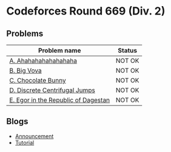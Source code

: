 # Codeforces Round 669 (Div. 2)

## Problems

|Problem name|Status|
|------------|---------|
| [A. Ahahahahahahahaha](problems/A._Ahahahahahahahaha.md)|NOT OK|
| [B. Big Vova](problems/B._Big_Vova.md)|NOT OK|
| [C. Chocolate Bunny](problems/C._Chocolate_Bunny.md)|NOT OK|
| [D. Discrete Centrifugal Jumps](problems/D._Discrete_Centrifugal_Jumps.md)|NOT OK|
| [E. Egor in the Republic of Dagestan](problems/E._Egor_in_the_Republic_of_Dagestan.md)|NOT OK|
## Blogs

- [Announcement](blogs/Announcement.md)
- [Tutorial](blogs/Tutorial.md)
